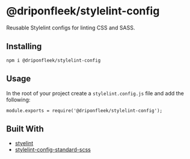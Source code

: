 # @driponfleek/stylelint-config
Reusable Stylelint configs for linting CSS and SASS.

## Installing
```
npm i @driponfleek/stylelint-config
```

## Usage
In the root of your project create a `stylelint.config.js` file and add the following:

```
module.exports = require('@driponfleek/stylelint-config');
```

## Built With
* [styelint](https://github.com/stylelint/stylelint)
* [stylelint-config-standard-scss](https://github.com/stylelint-scss/stylelint-config-standard-scss)
